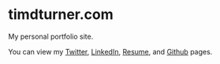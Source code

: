 # timdturner.com

My personal portfolio site.

You can view my [Twitter](https://twitter.com/fedoranimus), [LinkedIn](https://www.linkedin.com/pub/tim-turner/55/264/648), [Resume](https://standardresume.co/id/-JmZWb8Smht7rOHRLpdZ), and [Github](https://github.com/fedoranimus) pages.